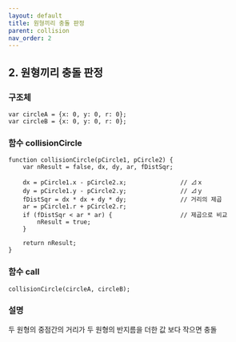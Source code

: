 ```yaml
---
layout: default
title: 원형끼리 충돌 판정
parent: collision
nav_order: 2
---
```


## 2. 원형끼리 충돌 판정

### 구조체
```
var circleA = {x: 0, y: 0, r: 0};
var circleB = {x: 0, y: 0, r: 0};
```

### 함수 collisionCircle
```
function collisionCircle(pCircle1, pCircle2) {
	var nResult = false, dx, dy, ar, fDistSqr;

    dx = pCircle1.x - pCircle2.x;				// ⊿ｘ
	dy = pCircle1.y - pCircle2.y;				// ⊿ｙ
	fDistSqr = dx * dx + dy * dy;				// 거리의 제곱 
	ar = pCircle1.r + pCircle2.r;
	if (fDistSqr < ar * ar) {					// 제곱으로 비교 
		nResult = true;
	}
    
	return nResult;
}
```

### 함수 call
```
collisionCircle(circleA, circleB);
```

### 설명
두 원형의 중점간의 거리가 두 원형의 반지름을 더한 값 보다 작으면 충돌